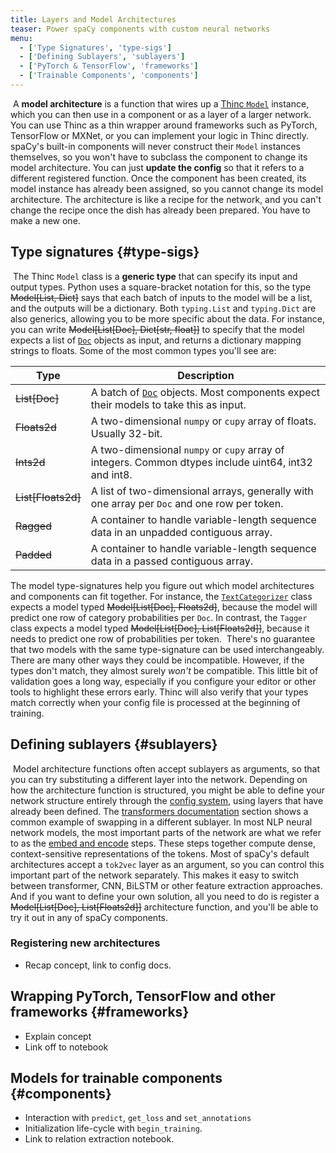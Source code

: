 ```yaml
---
title: Layers and Model Architectures
teaser: Power spaCy components with custom neural networks
menu:
  - ['Type Signatures', 'type-sigs']
  - ['Defining Sublayers', 'sublayers']
  - ['PyTorch & TensorFlow', 'frameworks']
  - ['Trainable Components', 'components']
---
```


​ A **model architecture** is a function that wires up a
[Thinc `Model`](https://thinc.ai/docs/api-model) instance, which you can then
use in a component or as a layer of a larger network. You can use Thinc as a
thin wrapper around frameworks such as PyTorch, TensorFlow or MXNet, or you can
implement your logic in Thinc directly. ​ spaCy's built-in components will never
construct their `Model` instances themselves, so you won't have to subclass the
component to change its model architecture. You can just **update the config**
so that it refers to a different registered function. Once the component has
been created, its model instance has already been assigned, so you cannot change
its model architecture. The architecture is like a recipe for the network, and
you can't change the recipe once the dish has already been prepared. You have to
make a new one. ​

## Type signatures {#type-sigs}

​ The Thinc `Model` class is a **generic type** that can specify its input and
output types. Python uses a square-bracket notation for this, so the type
~~Model[List, Dict]~~ says that each batch of inputs to the model will be a
list, and the outputs will be a dictionary. Both `typing.List` and `typing.Dict`
are also generics, allowing you to be more specific about the data. For
instance, you can write ~~Model[List[Doc], Dict[str, float]]~~ to specify that
the model expects a list of [`Doc`](/api/doc) objects as input, and returns a
dictionary mapping strings to floats. Some of the most common types you'll see
are: ​

| Type               | Description                                                                                          |
| ------------------ | ---------------------------------------------------------------------------------------------------- |
| ~~List[Doc]~~      | A batch of [`Doc`](/api/doc) objects. Most components expect their models to take this as input.     |
| ~~Floats2d~~       | A two-dimensional `numpy` or `cupy` array of floats. Usually 32-bit.                                 |
| ~~Ints2d~~         | A two-dimensional `numpy` or `cupy` array of integers. Common dtypes include uint64, int32 and int8. |
| ~~List[Floats2d]~~ | A list of two-dimensional arrays, generally with one array per `Doc` and one row per token.          |
| ~~Ragged~~         | A container to handle variable-length sequence data in an unpadded contiguous array.                 |
| ~~Padded~~         | A container to handle variable-length sequence data in a passed contiguous array.                    |

The model type-signatures help you figure out which model architectures and
components can fit together. For instance, the
[`TextCategorizer`](/api/textcaregorizer) class expects a model typed
~~Model[List[Doc], Floats2d]~~, because the model will predict one row of
category probabilities per `Doc`. In contrast, the `Tagger` class expects a
model typed ~~Model[List[Doc], List[Floats2d]]~~, because it needs to predict
one row of probabilities per token. ​ There's no guarantee that two models with
the same type-signature can be used interchangeably. There are many other ways
they could be incompatible. However, if the types don't match, they almost
surely _won't_ be compatible. This little bit of validation goes a long way,
especially if you configure your editor or other tools to highlight these errors
early. Thinc will also verify that your types match correctly when your config
file is processed at the beginning of training. ​

## Defining sublayers {#sublayers}

​ Model architecture functions often accept sublayers as arguments, so that you
can try substituting a different layer into the network. Depending on how the
architecture function is structured, you might be able to define your network
structure entirely through the [config system](/usage/training#config), using
layers that have already been defined. ​The
[transformers documentation](/usage/embeddings-transformers#transformers)
section shows a common example of swapping in a different sublayer. In most NLP
neural network models, the most important parts of the network are what we refer
to as the
[embed and encode](https://explosion.ai/blog/embed-encode-attend-predict) steps.
These steps together compute dense, context-sensitive representations of the
tokens. Most of spaCy's default architectures accept a `tok2vec` layer as an
argument, so you can control this important part of the network separately. This
makes it easy to switch between transformer, CNN, BiLSTM or other feature
extraction approaches. And if you want to define your own solution, all you need
to do is register a ~~Model[List[Doc], List[Floats2d]]~~ architecture function,
and you'll be able to try it out in any of spaCy components. ​

### Registering new architectures

- Recap concept, link to config docs. ​

## Wrapping PyTorch, TensorFlow and other frameworks {#frameworks}

- Explain concept
- Link off to notebook ​

## Models for trainable components {#components}

- Interaction with `predict`, `get_loss` and `set_annotations`
- Initialization life-cycle with `begin_training`.
- Link to relation extraction notebook.
